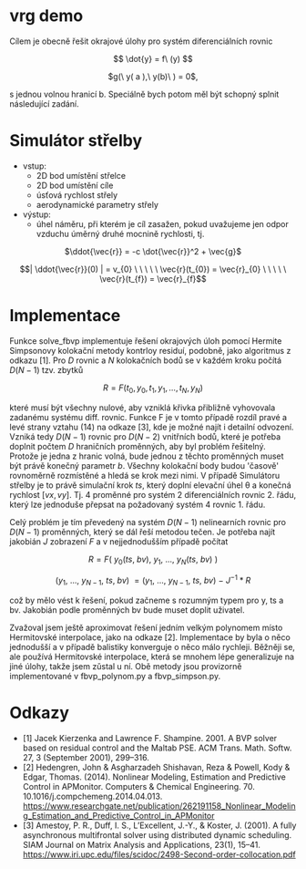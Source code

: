 # vrg demo

Cílem je obecně řešit okrajové úlohy pro systém diferenciálních rovnic

<p align="center">
  $$ \dot{y} = f\ (y)  $$
</p>
<p align="center">
  $g(\ y( a ),\ y(b)\ ) = 0$,
</p>

s jednou volnou hranicí b. Speciálně bych potom měl být schopný splnit následující zadání.

# Simulátor střelby

- vstup:
    - 2D bod umístění střelce
    - 2D bod umístění cíle
    - úsťová rychlost střely
    - aerodynamické parametry střely
- výstup:
    - úhel náměru, při kterém je cíl zasažen, pokud uvažujeme jen odpor vzduchu úměrný druhé mocnině rychlosti, tj.

<p align="center">
  $\ddot{\vec{r}} = -c \dot{\vec{r}}^2 + \vec{g}$
</p>

<p align="center">
    $$| \ddot{\vec{r}}(0) | = v_{0} \ \ \ \ \  \vec{r}(t_{0}) = \vec{r}_{0}  \ \ \ \ \  \vec{r}(t_{f}) = \vec{r}_{f}$$
</p>

# Implementace
Funkce solve_fbvp implementuje řešení okrajových úloh pomocí Hermite Simpsonovy kolokační metody kontrloy residuí, podobně, jako algoritmus z odkazu [1]. Pro $D$ rovnic a $N$ kolokačních bodů se v každém kroku počítá $D(N-1)$ tzv. zbytků 

$$R = F(t_{0}, y_{0}, t_{1}, y_{1}, ..., t_{N}, y_{N})$$

které musí být všechny nulové, aby vzniklá křivka přibližně vyhovovala zadanému systému diff. rovnic. Funkce F je v tomto případě rozdíl pravé a levé strany vztahu (14) na odkaze [3], kde je možné najít i detailní odvození. Vzniká tedy $D(N-1)$ rovnic pro $D(N-2)$ vnitřních bodů, které je potřeba doplnit počtem $D$ hraničních proměnných, aby byl problém řešitelný. Protože je jedna z hranic volná, bude jednou z těchto proměnných muset být právě konečný parametr $b$. Všechny kolokační body budou 'časově' rovnoměrně rozmístěné a hledá se krok mezi nimi. V případě Simulátoru střelby je to právě simulační krok $ts$, který doplní elevační úhel θ  a konečná rychlost $[vx, vy]$. Tj. 4 proměnné pro systém 2 diferenciálních rovnic 2. řádu, který lze jednoduše přepsat na požadovaný systém 4 rovnic 1. řádu.

Celý problém je tím převedený na systém $D(N-1)$ nelinearních rovnic pro $D(N-1)$ proměnných, který se dál řeší metodou tečen. Je potřeba najít jakobián $J$ zobrazení $F$ a v nejjednodušším případě počítat 

$$R = F(\ y_{0}(ts,\ bv),\ y_{1},\ ...,\  y_{N}(ts,\ bv)\ )$$

$$(y_{1},\ ...,\ y_{N-1},\ ts,\ bv)\ = (y_{1},\ ...,\ y_{N-1},\ ts,\ bv)\ -\ J^{-1}*R$$

což by mělo vést k řešení, pokud začneme s rozumným typem pro y, ts a bv. Jakobián podle proměnných bv bude muset doplit uživatel.

Zvažoval jsem ještě aproximovat řešení jedním velkým polynomem místo Hermitovské interpolace, jako na odkaze [2]. Implementace by byla o něco jednodušší a v případě balistiky konverguje o něco málo rychleji. Běžněji se, ale používá  Hermitovské interpolace, která se mnohem lépe generalizuje na jiné úlohy, takže jsem zǔstal u ní. Obě metody jsou provizorně implementované v fbvp_polynom.py a fbvp_simpson.py. 


# Odkazy

- [1] Jacek Kierzenka and Lawrence F. Shampine. 2001. A BVP solver based on residual control and the Maltab PSE. ACM Trans. Math. Softw. 27, 3 (September 2001), 299–316.
- [2] Hedengren, John & Asgharzadeh Shishavan, Reza & Powell, Kody & Edgar, Thomas. (2014). Nonlinear Modeling, Estimation and Predictive Control in APMonitor. Computers & Chemical Engineering. 70. 10.1016/j.compchemeng.2014.04.013. 
        https://www.researchgate.net/publication/262191158_Nonlinear_Modeling_Estimation_and_Predictive_Control_in_APMonitor
- [3] Amestoy, P. R., Duff, I. S., L’Excellent, J.-Y., & Koster, J. (2001). A fully asynchronous multifrontal solver using distributed dynamic scheduling. SIAM Journal on Matrix Analysis and Applications, 23(1), 15–41.
        https://www.iri.upc.edu/files/scidoc/2498-Second-order-collocation.pdf
